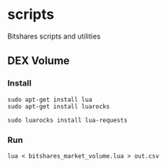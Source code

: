 # scripts
Bitshares scripts and utilities

## DEX Volume

### Install

```
sudo apt-get install lua
sudo apt-get install luarocks

sudo luarocks install lua-requests
```

### Run

`lua < bitshares_market_volume.lua > out.csv`
